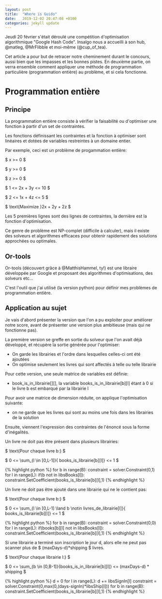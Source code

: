 ```yaml
---
layout: post
title:  "Where is Guido"
date:   2019-12-02 20:47:08 +0100
categories: jekyll update
---
```


Jeudi 20 février s'était déroulé une compétition d'optimisation algorithmique "Google Hash Code".
Insalgo nous a accueilli à son hub, @matleg, @MrFlibble et moi-même (@cup_of_tea).

Cet article a pour but de retracer notre cheminement durant le concours, aussi bien que les impasses et les bonnes pistes.
En deuxième partie, on verra ensemble comment appliquer une méthode de programmation particulière (programmation entière) au problème, et si cela fonctionne.


<style TYPE="text/css">
code.has-jax {font: inherit; font-size: 100%; background: inherit; border: inherit;}
</style>
<script type="text/x-mathjax-config">
MathJax.Hub.Config({
    tex2jax: {
        inlineMath: [['$','$'], ['\\(','\\)']],
        skipTags: ['script', 'noscript', 'style', 'textarea', 'pre'] // removed 'code' entry
    }
});
MathJax.Hub.Queue(function() {
    var all = MathJax.Hub.getAllJax(), i;
    for(i = 0; i < all.length; i += 1) {
        all[i].SourceElement().parentNode.className += ' has-jax';
    }
});
</script>
<script src="https://cdn.mathjax.org/mathjax/latest/MathJax.js?config=TeX-AMS-MML_HTMLorMML" type="text/javascript"></script>



# Programmation entière

## Principe

La programmation entière consiste à vérifier la faisabilité ou d'optimiser une fonction à partir d'un set de contraintes.

Les fonctions définissant les contraintes et la fonction à optimiser sont linéaires et dotées de variables restreintes à un domaine entier.

Par exemple, ceci est un problème de progammation entière:

$ x >= 0 $

$ y >= 0 $

$ z >= 0 $

$ 1 <= 2x + 3y <= 10 $

$ 2 <= 1x + 4z <= 5 $

$ \text{Maximize }2x + 2y + 2z $

Les 5 premières lignes sont des lignes de contraintes, la dernière est la fonction d'optimisation.

Ce genre de problème est NP-complet (difficile à calculer), mais il existe des solveurs et algorithmes efficaces pour obtenir rapidement des solutions approchées ou optimales.

## Or-tools

Or-tools (découvert grâce à @MatthisHammel, ty!) est une libraire développée par Google et proposant des algorithmes d'optimisations, des solveurs etc...

C'est l'outil que j'ai utilisé (la version python) pour définir mes problèmes de programmation entière.

## Application au sujet


Je vais d'abord présenter la version que l'on a pu exploiter pour améliorer notre score, avant de présenter une version plus ambitieuse (mais qui ne fonctionne pas).

La première version se greffe en sortie du solveur que l'on avait déjà développé, et récupère la sortie générée pour l'optimiser:

- On garde les librairies et l'ordre dans lesquelles celles-ci ont été ajoutées
- On optimise seulement les livres qui sont affectés à telle ou telle librairie

Pour cette version, une seule matrice de variables est définie:
- book_is_in_librairie[][], la variable books_is_in_librairie[b][l] étant à 0 si le livre b est embarqué par la librairie l

Pour avoir une matrice de dimension réduite, on applique l'optimisation suivante:
- on ne garde que les livres qui sont au moins une fois dans les librairies de la solution

Ensuite, viennent l'expression des contraintes de l'énoncé sous la forme d'inégalités.

Un livre ne doit pas être présent dans plusieurs librairies:

$ \text{Pour chaque livre b:} $

$ 0 <= \sum_{l \in [0,L-1]}{ books\_is\_librairie[b][l]} <= 1 $

{% highlight python %}
for b in range(B):
    constraint = solver.Constraint(0,1)
    for l in range(L):
        if(b not in libsBooks[l]):
          constraint.SetCoefficient(books_is_librairie[b][l],1)
{% endhighlight %}

Un livre ne doit pas être ajouté dans une librairie qui ne le contient pas:

$ \text{Pour chaque livre b:} $

$ 0 <= \sum_{l \in [0,L-1] \land b \notin livres_de_librairie[l]}{ books\_is\_librairie[b][l]} <= 1 $

{% highlight python %}
for b in range(B):
    constraint = solver.Constraint(0,0)
    for l in range(L):
        if(books[b][l] not in libsBooks[l]):
            constraint.SetCoefficient(books_is_librairie[b][l],1)
{% endhighlight %}

Si une librairie a terminé son inscription le jour d, alors elle ne peut pas scanner plus de $ (maxDays-d)*shipping $ livres.

$ \text{Pour chaque librairie l:} $

$ 0 <= \sum_{b \in [0,B-1]}{books\_is\_in\_librairie[b][l]} <= (maxDays-d) * shipping $

{% highlight python %}
d = 0
for l in range(L):
    d += libsSignIn[l]
    constraint = solver.Constraint(0,max(0,(days-signIn)*libsShip[l]))
    for b in range(B):
        constraint.SetCoefficient(books_is_librairie[b][l],1)
{% endhighlight %}

